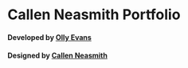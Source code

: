 # Callen Neasmith Portfolio

#### Developed by [Olly Evans](http://ollyevans.com/)

#### Designed by [Callen Neasmith](http://callenneasmith.com/)
